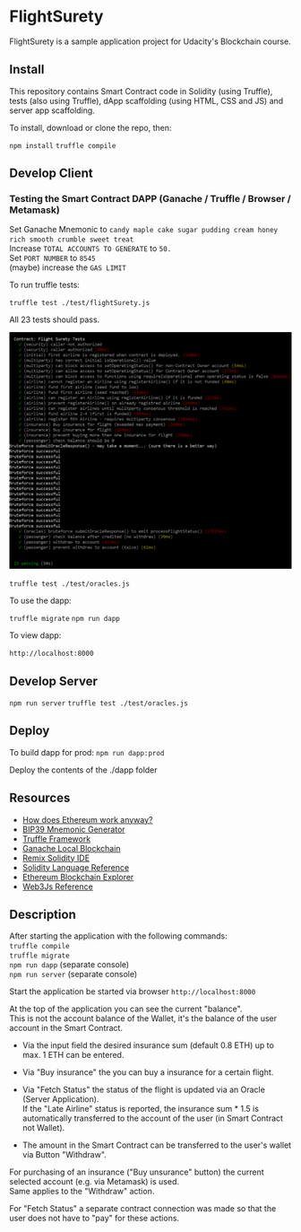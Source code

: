 # FlightSurety

FlightSurety is a sample application project for Udacity's Blockchain course.  

## Install

This repository contains Smart Contract code in Solidity (using Truffle), tests (also using Truffle), dApp scaffolding (using HTML, CSS and JS) and server app scaffolding.

To install, download or clone the repo, then:

`npm install`
`truffle compile`

## Develop Client

### Testing the Smart Contract DAPP (Ganache / Truffle / Browser / Metamask)
Set Ganache Mnemonic to `candy maple cake sugar pudding cream honey rich smooth crumble sweet treat`  
Increase `TOTAL ACCOUNTS TO GENERATE` to `50.`  
Set `PORT NUMBER` to `8545`  
(maybe) increase the `GAS LIMIT`

To run truffle tests:

`truffle test ./test/flightSurety.js`

All 23 tests should pass.

![truffle test](assets/truffle_test.png)


`truffle test ./test/oracles.js`

To use the dapp:

`truffle migrate`
`npm run dapp`

To view dapp:

`http://localhost:8000`

## Develop Server

`npm run server`
`truffle test ./test/oracles.js`

## Deploy

To build dapp for prod:
`npm run dapp:prod`

Deploy the contents of the ./dapp folder


## Resources

* [How does Ethereum work anyway?](https://medium.com/@preethikasireddy/how-does-ethereum-work-anyway-22d1df506369)
* [BIP39 Mnemonic Generator](https://iancoleman.io/bip39/)
* [Truffle Framework](http://truffleframework.com/)
* [Ganache Local Blockchain](http://truffleframework.com/ganache/)
* [Remix Solidity IDE](https://remix.ethereum.org/)
* [Solidity Language Reference](http://solidity.readthedocs.io/en/v0.4.24/)
* [Ethereum Blockchain Explorer](https://etherscan.io/)
* [Web3Js Reference](https://github.com/ethereum/wiki/wiki/JavaScript-API)


## Description

After starting the application with the following commands:  
`truffle compile`  
`truffle migrate`  
`npm run dapp` (separate console)  
`npm run server` (separate console) 

Start the application be started via browser `http://localhost:8000`


At the top of the application you can see the current "balance".  
This is not the account balance of the Wallet, it's the balance of the user account in the Smart Contract.  

+ Via the input field the desired insurance sum (default 0.8 ETH) up to max. 1 ETH can be entered.  
+ Via "Buy insurance" the you can buy a insurance for a certain flight.  
+ Via "Fetch Status" the status of the flight is updated via an Oracle (Server Application).  
If the "Late Airline" status is reported, the insurance sum * 1.5 is automatically transferred to the account of the user (in Smart Contract not Wallet).

+ The amount in the Smart Contract can be transferred to the user's wallet via Button "Withdraw".  

For purchasing of an insurance ("Buy unsurance" button) the current selected account (e.g. via Metamask) is used.  
Same applies to the "Withdraw" action.  

For "Fetch Status" a separate contract connection was made so that the user does not have to "pay" for these actions.
